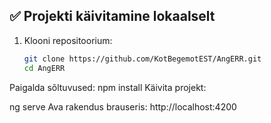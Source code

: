 
## ✅ Projekti käivitamine lokaalselt
1. Klooni repositoorium:
   ```bash
   git clone https://github.com/KotBegemotEST/AngERR.git
   cd AngERR
Paigalda sõltuvused:
npm install
Käivita projekt:

ng serve
Ava rakendus brauseris:
http://localhost:4200
